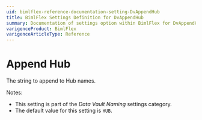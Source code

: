 ```yaml
---
uid: bimlflex-reference-documentation-setting-DvAppendHub
title: BimlFlex Settings Definition for DvAppendHub
summary: Documentation of settings option within BimlFlex for DvAppendHub
varigenceProduct: BimlFlex
varigenceArticleType: Reference
---
```


# Append Hub

The string to append to Hub names.

Notes:

* This setting is part of the *Data Vault Naming* settings category.
* The default value for this setting is `HUB`.
